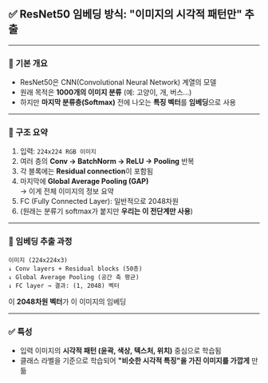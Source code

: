 ## ✅ ResNet50 임베딩 방식: "이미지의 시각적 패턴만" 추출

---
### 🔧 기본 개요
- ResNet50은 CNN(Convolutional Neural Network) 계열의 모델
- 원래 목적은 **1000개의 이미지 분류** (예: 고양이, 개, 버스...)
- 하지만 **마지막 분류층(Softmax)** 전에 나오는 **특징 벡터**를 **임베딩**으로 사용
---
### 📌 구조 요약
1. 입력: `224x224 RGB 이미지`
2. 여러 층의 **Conv → BatchNorm → ReLU → Pooling** 반복
3. 각 블록에는 **Residual connection**이 포함됨
4. 마지막에 **Global Average Pooling (GAP)**  
    → 이게 전체 이미지의 정보 요약
5. FC (Fully Connected Layer): 일반적으로 2048차원
6. (원래는 분류기 softmax가 붙지만 **우리는 이 전단계만 사용**)
---
### 🧠 임베딩 추출 과정

```plaintext
이미지 (224x224x3)
↓ Conv layers + Residual blocks (50층)
↓ Global Average Pooling (공간 축 평균)
↓ FC layer → 결과: (1, 2048) 벡터
```

이 **2048차원 벡터**가 이 이미지의 임베딩

---

### ✅ 특성
- 입력 이미지의 **시각적 패턴 (윤곽, 색상, 텍스처, 위치)** 중심으로 학습됨
- 클래스 라벨을 기준으로 학습되어 **"비슷한 시각적 특징"을 가진 이미지를 가깝게** 만듦